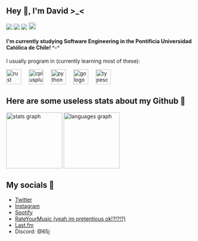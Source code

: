 ## Hey 👋, I'm David >_<
<div align="left">
  <img src="https://img.shields.io/badge/Age-18-23ba71"/>  
  <img src="https://img.shields.io/badge/Live%20In-Chile-eb152d"/>  
  <img src="https://img.shields.io/badge/he-him-blue"/>  
  <img src="https://raw.githubusercontent.com/joypixels/pride-emoji-flags/master/svg/bisexual-flag.svg" height="20"/>  
</div>

#### I'm currently studying Software Engineering in the Pontificia Universidad Católica de Chile! ^-^

<p align="left">I usually program in (currently learning most of these):</p>
<div align="left">
  <img src="https://cdn.jsdelivr.net/gh/devicons/devicon/icons/rust/rust-original.svg" height="40" alt="rust logo"/>
  <img width="12"/>
  <img src="https://cdn.jsdelivr.net/gh/devicons/devicon/icons/cplusplus/cplusplus-original.svg" height="40" alt="cplusplus logo"/>
  <img width="12"/>
  <img src="https://cdn.jsdelivr.net/gh/devicons/devicon/icons/python/python-original.svg" height="40" alt="python logo"/>
  <img width="12"/>
  <img src="https://cdn.jsdelivr.net/gh/devicons/devicon/icons/go/go-original.svg" height="40" alt="go logo"/>
  <img width="12"/>
  <img src="https://cdn.jsdelivr.net/gh/devicons/devicon/icons/typescript/typescript-original.svg" height="40" alt="typescript logo"/>
</div>

## Here are some useless stats about my Github 🎈
<div align="left">
  <img src="https://github-readme-stats.vercel.app/api?username=d4vid-vl&hide_title=false&hide_rank=false&show_icons=true&include_all_commits=true&count_private=true&disable_animations=false&theme=dracula&locale=en&hide_border=false&order=1" height="150" alt="stats graph"/>
  <img src="https://github-readme-stats.vercel.app/api/top-langs?username=d4vid-vl&locale=en&hide_title=false&layout=compact&card_width=320&langs_count=5&theme=dracula&hide_border=false&order=2" height="150" alt="languages graph"/>
</div>

## My socials 📱
- [Twitter](https://twitter.com/pauzedemrd)
- [Instagram](https://www.instagram.com/pauzedemrd/)
- [Spotify](https://open.spotify.com/user/3ofjkrqmuc9s0voh8byq8kagr?si=1aca94e18cbd4386)
- [RateYourMusic (yeah im pretentious ok!?!?!?)](https://rateyourmusic.com/~infraser)
- [Last.fm](https://www.last.fm/user/pauzeql)
- Discord: @65j
